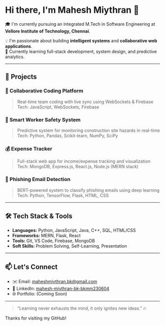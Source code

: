 # Hi there, I'm Mahesh Miythran 👋

🎓 I'm currently pursuing an Integrated M.Tech in Software Engineering at **Vellore Institute of Technology, Chennai**.

💡 I'm passionate about building **intelligent systems** and **collaborative web applications**.  
🔭 Currently learning full-stack development, system design, and predictive analytics.

---

## 🚀 Projects

### 👥 Collaborative Coding Platform
> Real-time team coding with live sync using WebSockets & Firebase  
Tech: JavaScript, WebSockets, Firebase

### 🦺 Smart Worker Safety System
> Predictive system for monitoring construction site hazards in real-time  
Tech: Python, Pandas, Scikit-learn, NumPy, SciPy

### 💰 Expense Tracker
> Full-stack web app for income/expense tracking and visualization  
Tech: MongoDB, Express.js, React.js, Node.js (MERN stack)

### 📧 Phishing Email Detection
> BERT-powered system to classify phishing emails using deep learning  
Tech: Python, TensorFlow, Flask, HTML, CSS

---

## 🛠️ Tech Stack & Tools

- **Languages:** Python, JavaScript, Java, C++, SQL, HTML/CSS
- **Frameworks:** MERN, Flask, React
- **Tools:** Git, VS Code, Firebase, MongoDB
- **Soft Skills:** Problem Solving, Self-Learning, Presentation

---

## 📫 Let's Connect

- ✉️ Email: maheshmiythran.bk@gmail.com  
- 💼 LinkedIn: [mahesh-miythran-bk-bkmm230604](https://www.linkedin.com/in/mahesh-miythran-bk-bkmm230604)  
- 🌐 Portfolio: (Coming Soon)

---

> “Learning never exhausts the mind, it only ignites new ideas.” 🔥

Thanks for visiting my GitHub!

